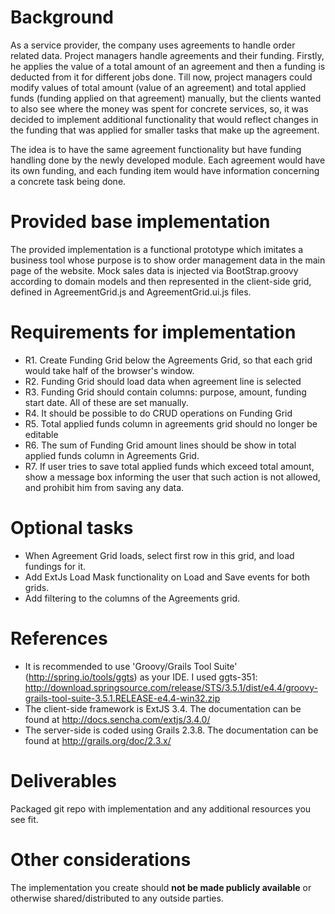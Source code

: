 Background
==============
As a service provider, the company uses agreements to handle order related data. Project managers handle agreements and their funding. Firstly, he applies the value of a total amount of an agreement and then a funding is deducted from it for different jobs done. Till now, project managers could modify values of total amount (value of an agreement) and total applied funds (funding applied on that agreement) manually, but the clients wanted to also see where the money was spent for concrete services, so, it was decided to implement additional functionality that would reflect changes in the funding that was applied for smaller tasks that make up the agreement.

The idea is to have the same agreement functionality but have funding handling done by the newly developed module. Each agreement would have its own funding, and each funding item would have information concerning a concrete task being done.

Provided base implementation
==============
The provided implementation is a functional prototype which imitates a business tool whose purpose is to show order management data in the main page of the website. Mock sales data is injected via BootStrap.groovy according to domain models and then represented in the client-side grid, defined in AgreementGrid.js and AgreementGrid.ui.js files.

Requirements for implementation
==============
- R1. Create Funding Grid below the Agreements Grid, so that each grid would take half of the browser's window.
- R2. Funding Grid should load data when agreement line is selected
- R3. Funding Grid should contain columns: purpose, amount, funding start date. All of these are set manually.
- R4. It should be possible to do CRUD operations on Funding Grid
- R5. Total applied funds column in agreements grid should no longer be editable
- R6. The sum of Funding Grid amount lines should be show in total applied funds column in Agreements Grid.
- R7. If user tries to save total applied funds which exceed total amount, show a message box informing the user that such action is not allowed, and prohibit him from saving any data.

Optional tasks
==============
- When Agreement Grid loads, select first row in this grid, and load fundings for it.
- Add ExtJs Load Mask functionality on Load and Save events for both grids.
- Add filtering to the columns of the Agreements grid.

References
==============
- It is recommended to use 'Groovy/Grails Tool Suite' (http://spring.io/tools/ggts) as your IDE. I used ggts-351: http://download.springsource.com/release/STS/3.5.1/dist/e4.4/groovy-grails-tool-suite-3.5.1.RELEASE-e4.4-win32.zip
- The client-side framework is ExtJS 3.4. The documentation can be found at http://docs.sencha.com/extjs/3.4.0/
- The server-side is coded using Grails 2.3.8. The documentation can be found at http://grails.org/doc/2.3.x/


Deliverables
==============
Packaged git repo with implementation and any additional resources you see fit.


Other considerations
==============
The implementation you create should **not be made publicly available** or otherwise shared/distributed to any outside parties.
